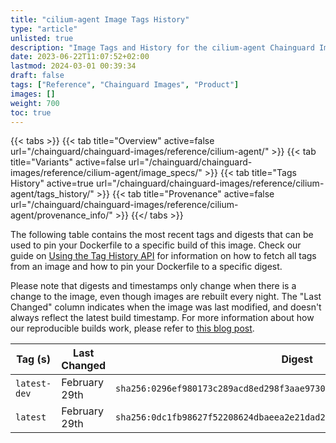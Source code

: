 ```yaml
---
title: "cilium-agent Image Tags History"
type: "article"
unlisted: true
description: "Image Tags and History for the cilium-agent Chainguard Image"
date: 2023-06-22T11:07:52+02:00
lastmod: 2024-03-01 00:39:34
draft: false
tags: ["Reference", "Chainguard Images", "Product"]
images: []
weight: 700
toc: true
---
```


{{< tabs >}}
{{< tab title="Overview" active=false url="/chainguard/chainguard-images/reference/cilium-agent/" >}}
{{< tab title="Variants" active=false url="/chainguard/chainguard-images/reference/cilium-agent/image_specs/" >}}
{{< tab title="Tags History" active=true url="/chainguard/chainguard-images/reference/cilium-agent/tags_history/" >}}
{{< tab title="Provenance" active=false url="/chainguard/chainguard-images/reference/cilium-agent/provenance_info/" >}}
{{</ tabs >}}

The following table contains the most recent tags and digests that can be used to pin your Dockerfile to a specific build of this image. Check our guide on [Using the Tag History API](/chainguard/chainguard-images/using-the-tag-history-api/) for information on how to fetch all tags from an image and how to pin your Dockerfile to a specific digest.

Please note that digests and timestamps only change when there is a change to the image, even though images are rebuilt every night. The "Last Changed" column indicates when the image was last modified, and doesn't always reflect the latest build timestamp. For more information about how our reproducible builds work, please refer to [this blog post](https://www.chainguard.dev/unchained/reproducing-chainguards-reproducible-image-builds).

| Tag (s)       | Last Changed  | Digest                                                                    |
|---------------|---------------|---------------------------------------------------------------------------|
|  `latest-dev` | February 29th | `sha256:0296ef980173c289acd8ed298f3aae97307ad8661f17d3018a95c1b3bb406747` |
|  `latest`     | February 29th | `sha256:0dc1fb98627f52208624dbaeea2e21dad2623ae8c6127a2a086cfb47e9eb9fb6` |

